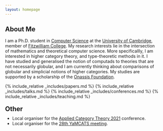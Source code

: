 ```yaml
---
layout: homepage
---
```


## About Me

I am a Ph.D. student in [Computer Science](https://www.cst.cam.ac.uk/) at the [University of Cambridge](https://www.cam.ac.uk/), member of [Fitzwilliam College](https://www.fitz.cam.ac.uk/). My research interests lie in the intersection of mathematics and theoretical computer science. More specificallly, I am interested in higher category theory, and type-theoretic methods in it. I have studied and generalised the notion of computads to theories that are not necessarily globular, and I am currently thinking about comparisons of globular and simplicial notions of higher categories. My studies are supported by a scholarship of the [Onassis Foundation](https://www.onassis.org/).

{% include_relative _includes/papers.md %}
{% include_relative _includes/talks.md %}
{% include_relative _includes/conferences.md %}
{% include_relative _includes/teaching.md %}

<h2 id="other" style="margin: 20px 0px 10px;">Other</h2>

<ul style="margin:0 0 5px;">  
  <li><autocolor>
    Local organiser for the <a href="https://www.cl.cam.ac.uk/events/act2021/">Applied Category Theory 2021</a> conference.
  </autocolor></li>
  <li><autocolor>
    Local organiser for the <a href="https://conferences.leeds.ac.uk/yamcats/meeting-28/">28th YaMCATS meeting</a>.
  </autocolor></li>

</ul>




